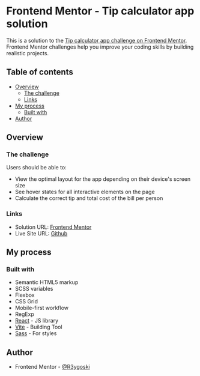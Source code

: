 # Frontend Mentor - Tip calculator app solution

This is a solution to the [Tip calculator app challenge on Frontend Mentor](https://www.frontendmentor.io/challenges/tip-calculator-app-ugJNGbJUX). Frontend Mentor challenges help you improve your coding skills by building realistic projects.

## Table of contents

- [Overview](#overview)
  - [The challenge](#the-challenge)
  - [Links](#links)
- [My process](#my-process)
  - [Built with](#built-with)
- [Author](#author)

## Overview

### The challenge

Users should be able to:

- View the optimal layout for the app depending on their device's screen size
- See hover states for all interactive elements on the page
- Calculate the correct tip and total cost of the bill per person

### Links

- Solution URL: [Frontend Mentor](https://www.frontendmentor.io/solutions/tip-calculator-app-made-with-react-and-sass-BFGMkhPwoO)
- Live Site URL: [Github](https://r3ygoski.github.io/tip-calculator-app-react/)

## My process

### Built with

- Semantic HTML5 markup
- SCSS variables
- Flexbox
- CSS Grid
- Mobile-first workflow
- RegExp
- [React](https://react.dev/) - JS library
- [Vite](https://vitejs.dev/) - Building Tool
- [Sass](https://sass-lang.com/) - For styles

## Author

- Frontend Mentor - [@R3ygoski](https://www.frontendmentor.io/profile/R3ygoski)
